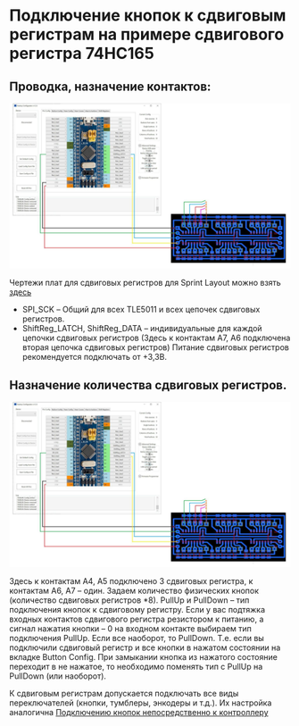 # Подключение кнопок к сдвиговым регистрам на примере сдвигового регистра 74HC165
## Проводка, назначение контактов:

![](https://github.com/FreeJoy-Team/FreeJoyConfigurator/blob/master/images/rus_guide/S1.jpg)

Чертежи плат для сдвиговых регистров для Sprint Layout можно взять [здесь](https://github.com/FreeJoy-Team/FreeJoyConfigurator/blob/master/third_party/)
* SPI_SCK – Общий для всех TLE5011 и всех цепочек сдвиговых регистров.
* ShiftReg_LATCH, ShiftReg_DATA – индивидуальные для каждой цепочки сдвиговых регистров (Здесь к контактам A7, A6 подключена вторая цепочка сдвиговых регистров)
Питание сдвиговых регистров рекомендуется подключать от +3,3В.

## Назначение количества сдвиговых регистров.

![](https://github.com/FreeJoy-Team/FreeJoyConfigurator/blob/master/images/rus_guide/S1.jpg)
 
Здесь к контактам А4, А5 подключено 3 сдвиговых регистра, к контактам А6, А7 – один. Задаем количество физических кнопок (количество сдвиговых регистров *8). PullUp и PullDown – тип подключения кнопок к сдвиговому регистру. Если у вас подтяжка входных контактов сдвигового регистра резистором к питанию, а сигнал нажатия кнопки – 0 на входном контакте выбираем тип подключения PullUp. Если все наоборот, то PullDown. Т.е. если вы подключили сдвиговый регистр и все кнопки в нажатом состоянии на вкладке Button Config. При замыкании кнопка из нажатого состояние переходит в не нажатое, то необходимо поменять тип с PullUp на PullDown (или наоборот).

К сдвиговым регистрам допускается подключать все виды переключателей (кнопки, тумблеры, энкодеры и т.д.). Их настройка аналогична
[Подключению кнопок непосредственно к контроллеру](https://github.com/FreeJoy-Team/FreeJoyConfigurator/wiki/Подключение-кнопок-непосредственно-к-контроллеру)